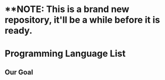# ****NOTE:** This is a brand new repository, it'll be a while before it is ready.

# Programming Language List

## Our Goal
